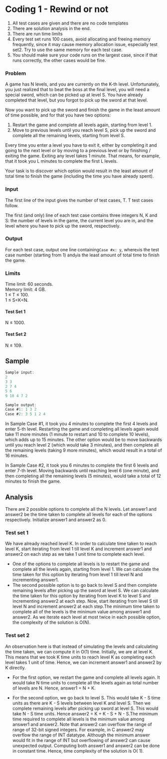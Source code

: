 # Coding 1 - Rewind or not

1. All test cases are given and there are no code templates
2. There are solution analysis in the end.
3. There are run time limits
4. Every test set runs 100 cases, avoid allocating
   and freeing memory frequently, since it may cause
   memory allocation issue, especially test set2. Try to use the same
   memory for each test case.
5. You should make sure your code runs on the
   largest case, since if that runs correctly,
   the other cases would be fine.

### Problem

A game has N levels, and you are currently on the K-th level. Unfortunately, you just realized that to beat the boss
at the final level, you will need a special sword, which can be picked up at level S. You have already completed that
level, but you forgot to pick up the sword at that level.

Now you want to pick up the sword and finish the game in the least amount of time possible, and for that you have two
options:

1. Restart the game and complete all levels again, starting from level 1.
2. Move to previous levels until you reach level S, pick up the sword and complete all the remaining levels, starting
   from level S.

Every time you enter a level you have to exit it, either by completing it and going to the next level or by moving to a
previous level or by finishing / exiting the game. Exiting any level takes 1 minute. That means, for example, that it
took you L minutes to complete the first L levels.

Your task is to discover which option would result in the least amount of total time to finish the game (including the
time you have already spent).

### Input

The first line of the input gives the number of test cases, T. T test cases follow.

The first (and only) line of each test case contains three integers N, K and S: the number of levels in the game, the
current level you are in, and the level where you have to pick up the sword, respectively.

### Output

For each test case, output one line containing`Case #x: y`, where`x`is the test case number (starting from 1) and`y`is
the least amount of total time to finish the game.

### Limits

Time limit: 60 seconds.\
Memory limit: 4 GB.\
1 ≤ T ≤ 100.\
1 ≤ S<K<N.

#### Test Set 1

N ≤ 1000.

#### Test Set 2

N ≤ 109.

## Sample

```c
Sample input:
2
3 3
2 7 4
5 6
9 10 4 7 2

Sample output:
Case #1: 1 3 2
Case #2: 3 5 1 2 4
```

In Sample Case #1, it took you 4 minutes to complete the first 4 levels and enter 5-th level. Restarting the game and
completing all levels again would take 11 more minutes (1 minute to restart and 10 to complete 10 levels), which adds up
to 15 minutes. The other option would be to move backwards until you reach level 2 (which would take 3 minutes), and
then complete all the remaining levels (taking 9 more minutes), which would result in a total of 16 minutes.

In Sample Case #2, it took you 6 minutes to complete the first 6 levels and enter 7-th level. Moving backwards until
reaching level 6 (one minute), and then completing all the remaining levels (5 minutes), would take a total of 12
minutes to finish the game.

## Analysis

There are 2 possible options to complete all the N levels. Let answer1 and answer2 be the time taken to complete all
levels for each of the options respectively. Initialize answer1 and answer2 as 0.

### Test set 1

We have already reached level K. In order to calculate time taken to reach level K, start iterating from level 1 till
level K and increment answer1 and answer2 on each step as we take 1 unit time to complete each level.

- One of the options to complete all levels is to restart the game and complete all the levels again, starting from
  level 1. We can calculate the time taken for this option by iterating from level 1 till level N and incrementing
  answer1.
- The second possible option is to go back to level S and then complete remaining levels after picking up the
  sword at level S. We can calculate the time taken for this option by iterating from level K to level S and
  incrementing answer2 at each step. Now, start iterating from level S till level N and increment answer2 at each
  step.The minimum time taken to complete all of the levels is the minimum value among answer1 and answer2. As we
  iterate each level at most twice in each possible option, the complexity of the solution is O(N).

### Test set 2

An observation here is that instead of simulating the levels and calculating the time taken, we can compute it in O(1)
time. Initially, we are at level K. This means that we took K time units to reach level K as completing each level takes
1 unit of time. Hence, we can increment answer1 and answer2 by K directly.

- For the first option, we restart the game and complete all levels again. It would take N time units to complete all
  the levels again as total number of levels are N. Hence, answer1 = N + K.

- For the second option, we go back to level
  S. This would take K - S time units as there are K - S levels between level K and level S. Then we complete remaining
  levels after picking up sword at level S. This would take N - S time units. Hence answer2 = K + K - S + N - S.The
  minimum time required to complete all levels is the minimum value among answer1 and answer2. Note that answer2 can
  overflow the range of range of 32-bit signed integers. For example, in C answer2 may overflow the range of INT
  datatype. Although the minimum answer would fit in the range of INT but overflowing of answer2 can cause unexpected
  output. Computing both answer1 and answer2 can be done in constant time. Hence, time complexity of the solution is O(
  1).